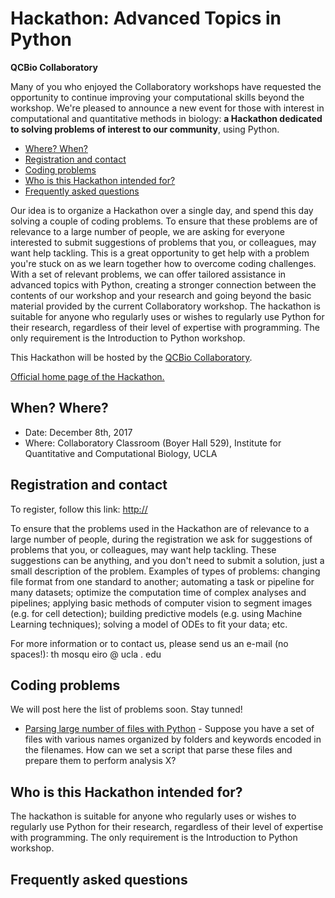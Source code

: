 # Hackathon: Advanced Topics in Python
**QCBio Collaboratory**


Many of you who enjoyed the Collaboratory workshops have requested the opportunity to continue improving your computational skills beyond the workshop. We're pleased to announce a new event for those with interest in computational and quantitative methods in biology: **a Hackathon dedicated to solving problems of interest to our community**, using Python.


- [Where? When?](https://github.com/thmosqueiro/UCLA-Collaboratory_Hackathon#when-where)
- [Registration and contact](https://github.com/thmosqueiro/UCLA-Collaboratory_Hackathon#registration-and-contact)
- [Coding problems](https://github.com/thmosqueiro/UCLA-Collaboratory_Hackathon#coding-problems)
- [Who is this Hackathon intended for?](https://github.com/thmosqueiro/UCLA-Collaboratory_Hackathon#who-is-this-hackathon-intended-for)
- [Frequently asked questions](https://github.com/thmosqueiro/UCLA-Collaboratory_Hackathon#frequently-asked-questions)


Our idea is to organize a Hackathon over a single day, and spend this day solving a couple of coding problems. To ensure that these problems are of relevance to a large number of people, we are asking for everyone interested to submit suggestions of problems that you, or colleagues, may want help tackling. This is a great opportunity to get help with a problem you're stuck on as we learn together how to overcome coding challenges. With a set of relevant problems, we can offer tailored assistance in advanced topics with Python, creating a stronger connection between the contents of our workshop and your research and going beyond the basic material provided by the current Collaboratory workshop. The hackathon is suitable for anyone who regularly uses or wishes to regularly use Python for their research, regardless of their level of expertise with programming. The only requirement is the Introduction to Python workshop.


This Hackathon will be hosted by the [QCBio Collaboratory](https://qcb.ucla.edu/collaboratory/).

[Official home page of the Hackathon.](https://qcb.ucla.edu/collaboratory/)


## When? Where?

* Date: December 8th, 2017
* Where: Collaboratory Classroom (Boyer Hall 529),
Institute for Quantitative and Computational Biology, UCLA

## Registration and contact

To register, follow this link: [http://]()

To ensure that the problems used in the Hackathon are of relevance to a large number of people, during the registration we ask for suggestions of problems that you, or colleagues, may want help tackling. These suggestions can be anything, and you don't need to submit a solution, just a small description of the problem. Examples of types of problems: changing file format from one standard to another; automating a task or pipeline for many datasets; optimize the computation time of complex analyses and pipelines; applying basic methods of computer vision to segment images (e.g. for cell detection); building predictive models (e.g. using Machine Learning techniques); solving a model of ODEs to fit your data; etc.

For more information or to contact us, please send us an e-mail (no spaces!):
th mosqu eiro @ ucla . edu

## Coding problems

We will post here the list of problems soon. Stay tunned!

* [Parsing large number of files with Python](https://github.com/thmosqueiro/UCLA-Collaboratory_Hackathon/tree/master/Materials%20%26%20Resources/Problem%201) - Suppose you have a set of files with various names organized by folders and keywords encoded in the filenames. How can we set a script that parse these files and prepare them to perform analysis X?

## Who is this Hackathon intended for?

The hackathon is suitable for anyone who regularly uses or wishes to regularly use Python for their research, regardless of their level of expertise with programming. The only requirement is the Introduction to Python workshop.


## Frequently asked questions
